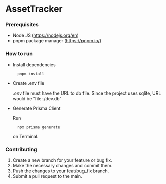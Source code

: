 # AssetTracker

### Prerequisites 

* Node JS (https://nodejs.org/en)
* pnpm package manager (https://pnpm.io/)

### How to run

* Install dependencies

        pnpm install

* Create .env file

    _.env_ file must have the URL to db file. Since the project uses sqlite, URL would be "file:./dev.db"

* Generate Prisma Client

    Run 

        npx prisma generate

    on Terminal.

### Contributing

1. Create a new branch for your feature or bug fix.
2. Make the necessary changes and commit them.
3. Push the changes to your feat/bug_fix branch.
4. Submit a pull request to the main.
